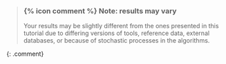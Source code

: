 > ### {% icon comment %} Note: results may vary
>
> Your results may be slightly different from the ones presented in this tutorial
> due to differing versions of tools, reference data, external databases, or
> because of stochastic processes in the algorithms.
>
{: .comment}

